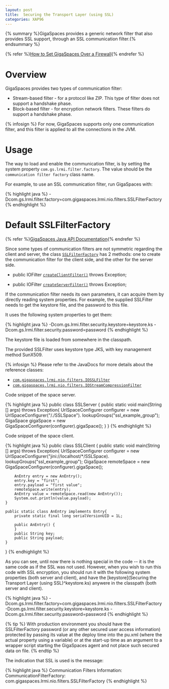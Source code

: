 ```yaml
---
layout: post
title:  Securing the Transport Layer (using SSL)
categories: XAP96
---
```


{% summary %}GigaSpaces provides a generic network filter that also provides SSL support, through an SSL communication filter.{% endsummary %}

{% refer %}[How to Set GigaSpaces Over a Firewall](/xap96/how-to-set-gigaspaces-over-a-firewall.html){% endrefer %}

# Overview

GigaSpaces provides two types of communication filter:

- Stream-based filter - for a protocol like ZIP. This type of filter does not support a handshake phase.
- Block-based filter - for encryption network filters. These filters do support a handshake phase.

{% infosign %} For now, GigaSpaces supports only one communication filter, and this filter is applied to all the connections in the JVM.

# Usage

The way to load and enable the communication filter, is by setting the system property `com.gs.lrmi.filter.factory`. The value should be the `communication filter factory` class name.

For example, to use an SSL communication filter, run GigaSpaces with:

{% highlight java %}
-Dcom.gs.lrmi.filter.factory=com.gigaspaces.lrmi.nio.filters.SSLFilterFactory
{% endhighlight %}

# Default SSLFilterFactory

{% refer %}[GigaSpaces Java API Documentation](http://www.gigaspaces.com/wiki/display/API/API+Documentation+Portal){% endrefer %}

Since some types of communication filters are not symmetric regarding the client and server, the class [`SSLFilterFactory`](http://www.gigaspaces.com/docs/JavaDoc7.0/com/gigaspaces/lrmi/nio/filters/SSLFilterFactory.html) has 2 methods: one to create the communication filter for the client side, and the other for the server side.

- public IOFilter [`createClientFilter()`](http://www.gigaspaces.com/docs/JavaDoc7.0/com/gigaspaces/lrmi/nio/filters/SSLFilterFactory.html#createClientFilter) throws Exception;

- public IOFilter [`createServerFilter()`](http://www.gigaspaces.com/docs/JavaDoc7.0/com/gigaspaces/lrmi/nio/filters/SSLFilterFactory.html#createServerFilter) throws Exception;

If the communication filter needs its own parameters, it can acquire them by directly reading system properties. For example, the supplied SSLFilter needs to get the keystore file, and the password to this file.

It uses the following system properties to get them:

{% highlight java %}
-Dcom.gs.lrmi.filter.security.keystore=keystore.ks
-Dcom.gs.lrmi.filter.security.password=password
{% endhighlight %}

The keystore file is loaded from somewhere in the classpath.

The provided SSLFilter uses keystore type JKS, with key management method SunX509.

{% infosign %} Please refer to the JavaDocs for more details about the reference classes:

- [`com.gigaspaces.lrmi.nio.filters.IOSSLFilter`](http://www.gigaspaces.com/docs/JavaDoc7.0/com/gigaspaces/lrmi/nio/filters/IOSSLFilter.html)
- [`com.gigaspaces.lrmi.nio.filters.IOStreamCompressionFilter`](http://www.gigaspaces.com/docs/JavaDoc7.0/com/gigaspaces/lrmi/nio/filters/IOStreamCompressionFilter.html)

Code snippet of the space server.

{% highlight java %}
public class SSLServer {
	public static void main(String [] args) throws Exception{
		UrlSpaceConfigurer configurer = new UrlSpaceConfigurer("/./SSLSpace").
                lookupGroups("ssl_example_group");
		GigaSpace gigaSpace = new GigaSpaceConfigurer(configurer).gigaSpace();
	}
}
{% endhighlight %}

Code snippet of the space client.

{% highlight java %}
public class SSLClient {
	public static void main(String [] args) throws Exception{
		UrlSpaceConfigurer configurer =
                  new UrlSpaceConfigurer("jini://localhost/*/SSLSpace).
                  lookupGroups("ssl_example_group");
		GigaSpace remoteSpace = new GigaSpaceConfigurer(configurer).gigaSpace();

		AnEntry entry = new AnEntry();
		entry.key = "first";
		entry.payload = "first value";
		remoteSpace.write(entry);
		AnEntry value = remoteSpace.read(new AnEntry());
		System.out.println(value.payload);
	}

	public static class AnEntry implements Entry{
		private static final long serialVersionUID = 1L;

		public AnEntry() {
		}
		public String key;
		public String payload;
	}
}
{% endhighlight %}

As you can see, until now there is nothing special in the code -- it is the same code as if the SSL was not used.
However, when you wish to run this code with SSL encryption, you should run it with the following system properties (both server and client), and have the [keystore](Securing the Transport Layer (using SSL)^keystore.ks) anywere in the classpath (both server and client).

{% highlight java %}
-Dcom.gs.lrmi.filter.factory=com.gigaspaces.lrmi.nio.filters.SSLFilterFactory
-Dcom.gs.lrmi.filter.security.keystore=keystore.ks
-Dcom.gs.lrmi.filter.security.password=password
{% endhighlight %}

{% tip %}
With production environment you should have the SSLFilterFactory password (or any other secured user access information) protected by passing its value at the deploy time into the pu.xml (where the actual property using a variable) or at the start-up time as an argument to a wrapper script starting the GigaSpaces agent and not place such secured data on file.
{% endtip %}

The indication that SSL is used is the message:

{% highlight java %}
Communication Filters Information:
	CommunicationFilterFactory: com.gigaspaces.lrmi.nio.filters.SSLFilterFactory
{% endhighlight %}

